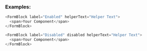 <h3>Examples:</h3>

```js
<FormBlock label="Enabled" helperText="Helper Text">
  <span>Your Component</span>
</FormBlock>
```

```js
<FormBlock label="Disabled" disabled helperText="Helper Text">
  <span>Your Component</span>
</FormBlock>
```
